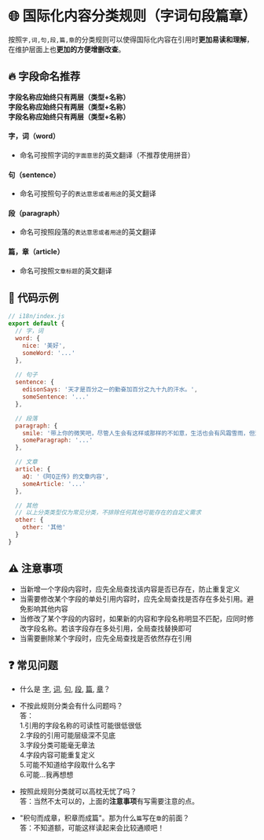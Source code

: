# 🌐 国际化内容分类规则（字词句段篇章）
按照`字,词,句,段,篇,章`的分类规则可以使得国际化内容在引用时**更加易读和理解**，在维护层面上也**更加的方便增删改查**。  


## 🔥 字段命名推荐
**字段名称应始终只有两层（类型+名称）**   
**字段名称应始终只有两层（类型+名称）**   
**字段名称应始终只有两层（类型+名称）**   

#### 字，词（word）
+ 命名可按照字词的`字面意思`的英文翻译（不推荐使用拼音）

#### 句（sentence）
+ 命名可按照句子的`表达意思或者用途`的英文翻译

#### 段（paragraph）
+ 命名可按照段落的`表达意思或者用途`的英文翻译

#### 篇，章（article）
+ 命名可按照`文章标题`的英文翻译


## 📝 代码示例
```js
// i18n/index.js
export default {
  // 字，词
  word: {
    nice: '美好',
    someWord: '...'
  },
 
  // 句子
  sentence: {
    edisonSays: '天才是百分之一的勤奋加百分之九十九的汗水。',
    someSentence: '...'
  },

  // 段落
  paragraph: {
    smile: '带上你的微笑吧，尽管人生会有这样或那样的不如意，生活也会有风霜雪雨，但没有什么是过不去的，时间总会带来惊喜，你要知道，爱笑的人，命运一般都不会太差。',
    someParagraph: '...'
  },

  // 文章
  article: {
    aQ: '《阿Q正传》的文章内容',
    someArticle: '...'
  },

  // 其他
  // 以上分类类型仅为常见分类，不排除任何其他可能存在的自定义需求
  other: {
    other: '其他'
  }
}
```


## ⚠️ 注意事项
+ 当新增一个字段内容时，应先全局查找该内容是否已存在，防止重复定义
+ 当需要修改某个字段的单处引用内容时，应先全局查找是否存在多处引用。避免影响其他内容
+ 当修改了某个字段的内容时，如果新的内容和字段名称明显不匹配，应同时修改字段名称。若该字段存在多处引用，全局查找替换即可
+ 当需要删除某个字段时，应先全局查找是否依然存在引用


## ❓ 常见问题
+ 什么是
[字](https://baike.baidu.com/item/文字/612910),
[词](https://baike.baidu.com/item/词语/38321),
[句](https://baike.baidu.com/item/句子/4687927),
[段](https://baike.baidu.com/item/段落/568882),
[篇](https://baike.baidu.com/item/篇/3867450),
[章](https://baike.baidu.com/item/文章/5343)？

+ 不按此规则分类会有什么问题吗？  
答：  
1.引用的字段名称的可读性可能很低很低  
2.字段的引用可能层级深不见底  
3.字段分类可能毫无章法  
4.字段内容可能重复定义  
5.可能不知道给字段取什么名字  
6.可能...我再想想    
    
+ 按照此规则分类就可以高枕无忧了吗？  
答：当然不太可以的，上面的**注意事项**有写需要注意的点。

+ "积句而成章，积章而成篇"。那为什么`篇`写在`章`的前面？  
答：不知道额，可能这样读起来会比较通顺吧！
